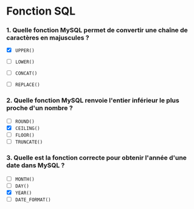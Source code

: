 # Fonction SQL

### 1. Quelle fonction MySQL permet de convertir une chaîne de caractères en majuscules ?
- [x] `UPPER()`
- [ ] `LOWER()`
- [ ] `CONCAT()`
- [ ] `REPLACE()`


### 2. Quelle fonction MySQL renvoie l'entier inférieur le plus proche d'un nombre ?
- [ ] `ROUND()`
- [x] `CEILING()`
- [ ] `FLOOR()`
- [ ] `TRUNCATE()`

### 3. Quelle est la fonction correcte pour obtenir l'année d'une date dans MySQL ?
- [ ] `MONTH()`
- [ ] `DAY()`
- [x] `YEAR()`
- [ ] `DATE_FORMAT()`